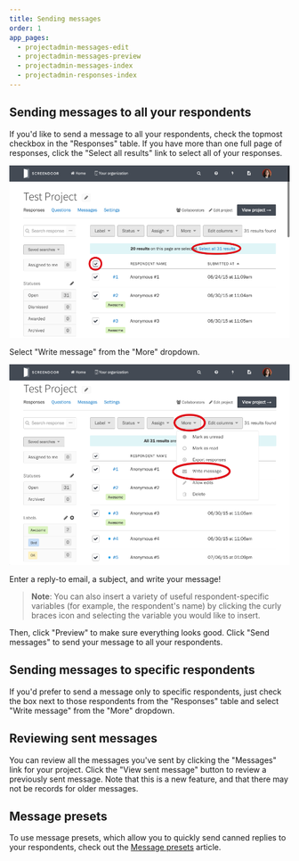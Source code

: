 ```yaml
---
title: Sending messages
order: 1
app_pages:
  - projectadmin-messages-edit
  - projectadmin-messages-preview
  - projectadmin-messages-index
  - projectadmin-responses-index
---
```


## Sending messages to all your respondents

If you'd like to send a message to all your respondents, check the topmost checkbox in the "Responses" table. If you have more than one full page of responses, click the "Select all results" link to select all of your responses.

![select all responses](../images/select_all_responses.png)

Select "Write message" from the "More" dropdown.

![write message](../images/write_message.png)

Enter a reply-to email, a subject, and write your message!

> **Note**: You can also insert a variety of useful respondent-specific variables (for example, the respondent's name) by clicking the curly braces icon and selecting the variable you would like to insert.

Then, click "Preview" to make sure everything looks good. Click "Send messages" to send your message to all your respondents.

## Sending messages to specific respondents

If you'd prefer to send a message only to specific respondents, just check the box next to those respondents from the "Responses" table and select "Write message" from the "More" dropdown.

## Reviewing sent messages

You can review all the messages you've sent by clicking the "Messages" link for your project. Click the "View sent message" button to review a previously sent message. Note that this is a new feature, and that there may not be records for older messages.

## Message presets

To use message presets, which allow you to quickly send canned replies to your respondents, check out the [Message presets](presets.html) article.
